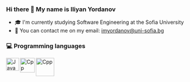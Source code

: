 ### Hi there 👋 My name is Iliyan Yordanov
- 🎓 I'm currently studying Software Engineering at the Sofia University
- 📧 You can contact me on my email: imyordanov@uni-sofia.bg  

### 💻 Programming languages
<img align="left" alt="Java" width="35px" styles="padding-right:10px;" src="https://github.com/Iliyan31/images/blob/main/java-seeklogo.com.svg" />
<img align="left" alt="Cpp" width="40px" styles="padding-right:10px;" src="https://github.com/Iliyan31/images/blob/main/ISO_C%2B%2B_Logo.svg" />
<img align="left" alt="Cpp" width="50px" styles="padding-right:10px;" src="https://github.com/Iliyan31/images/blob/main/microsoft-sql-server-logo-svgrepo-com.svg" />


<!-- - 🔭 I’m currently working on 
- 🌱 I’m currently learning ... -->

<!--
**Iliyan31/Iliyan31** is a ✨ _special_ ✨ repository because its `README.md` (this file) appears on your GitHub profile.

Here are some ideas to get you started:

- 🔭 I’m currently working on ...
- 🌱 I’m currently learning ...
- 👯 I’m looking to collaborate on ...
- 🤔 I’m looking for help with ...
- 💬 Ask me about ...
- 📫 How to reach me: ...
- 😄 Pronouns: ...
- ⚡ Fun fact: ...
-->
